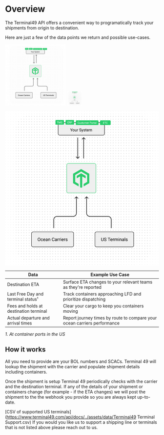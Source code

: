 # Overview


The Terminal49 API offers a convenient way to programatically track your shipments from origin to destination.

Here are just a few of the data points we return and possible use-cases. 

<img width="200" alt="portfolio_view" src="../assets/images/t49-api-diagram.png">

<img src="assets/images/t49-api-diagram.png" width="48">

![Terminal49 API Diagram](../assets/images/t49-api-diagram.png)


Data | Example Use Case
-----|-------------------
 Destination ETA | Surface ETA changes to your relevant teams as they're reported
 Last Free Day and terminal status¹ | Track containers approaching LFD and prioritize dispatching
 Fees and holds at destination terminal | Clear your cargo to keep you containers moving
 Actual departure and arrival times | Report journey times by route to compare your ocean carriers performance

_1.  At container ports in the US_
## How it works
All you need to provide are your BOL numbers and SCACs. Terminal 49 will lookup the shipment with the carrier and populate shipment details including containers. 

Once the shipment is setup Terminal 49 periodically checks with the carrier and the destination terminal. If any of the details of your shipment or containers change (for example - if the ETA changes) we will post the shipment to the the webhook you provide so you are always kept up-to-date.



[CSV of supported US terminals](https://www.terminal49.com/api/docs/../assets/data/Terminal49 Terminal Support.csv)
If you would you like us to support a shipping line or terminals that is not listed above please reach out to us. 


